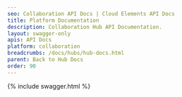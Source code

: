 ```yaml
---
seo: Collaboration API Docs | Cloud Elements API Docs
title: Platform Documentation
description: Collaboration Hub API Documentation.
layout: swagger-only
apis: API Docs
platform: collaboration
breadcrumbs: /docs/hubs/hub-docs.html
parent: Back to Hub Docs
order: 90
---
```


{% include swagger.html %}
